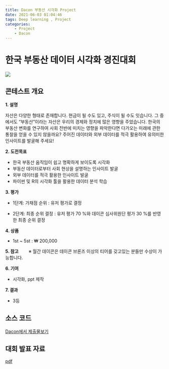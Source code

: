 ```yaml
---
title: Dacon 부동산 시각화 Project
date: 2021-06-03 01:04:46
tags: Deep learning , Project
categories:
    - Project
    - Dacon
---
```

# 한국 부동산 데이터 시각화 경진대회

![](https://user-images.githubusercontent.com/54093963/121156031-50fd9880-c883-11eb-9dcf-feb5e5878b6b.png)

## 콘테스트 개요

**1. 설명**

자산은 다양한 형태로 존재합니다. 현금이 될 수도 있고, 주식이 될 수도 잇습니다. 그 중에서도 “부동산”이라는 자산은 우리의 경제와 정치에 많은 영향을 주었습니다. 한국의 부동산 변화를 연구하여 사회 전반에 미치는 영향을 파악한다면 다가오는 미래에 관한 통찰을 얻을 수 있지 않을까요? 주어진 데이터와 외부 데이터를 적극 활용하여 유의미한 인사이트를 발굴해 주세요!

**2. 도전목표**
* 한국 부동산 움직임이 쉽고 명확하게 보이도록 시각화
* 부동산 데이터로부터 사회 현상을 설명하는 인사이트 발굴
* 외부 데이터를 적극 활용한 인사이트 발굴
* 파이썬 및 R의 시각화 툴을 활용한 데이터 분석 학습

**3. 평가**
* 1단계: 가채점 순위 : 유저 평가로 결정

* 2단계: 최종 순위 결정 : 유저 평가 70 %와 데이콘 심사위원단 평가 30 %를 반영한 최종 순위 결정

**4. 상품**
 * 1st ~ 5st : ₩ 200,000

**5. 참고**
　　※ 월간 데이콘은 데이콘 브론즈 이상의 티어를 갖고있는 분들만 수상이 가능합니다. 

**6. 기여**
 * 시각화,  ppt 제작

**7. 결과** 
 * 3등

## 소스 코드
[Dacon에서 제출물보기](https://dacon.io/competitions/official/235724/codeshare/2675)

## 대회 발표 자료 
[pdf](https://github.com/CHO111/Project/blob/main/%ED%95%9C%EA%B5%AD%20%EB%B6%80%EB%8F%99%EC%82%B0%20%EB%8D%B0%EC%9D%B4%ED%84%B0%20%EC%8B%9C%EA%B0%81%ED%99%94%20%EA%B2%BD%EC%A7%84%EB%8C%80%ED%9A%8C_Dacon/FILE/%EB%8D%B0%EC%9D%B4%EC%BD%98-%EC%8B%9C%EA%B0%81%ED%99%94.pdf)